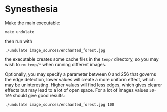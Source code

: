 # Synesthesia

Make the main executable:
```
make undulate
```
then run with
```
./undulate image_sources/enchanted_forest.jpg
```
the executable creates some cache files in the `temp/` directory, so you may wish to
`rm temp/*` when running different images.

Optionally, you may specify a parameter between 0 and 256 that governs the edge detection,
lower values will create a more uniform effect, which may be uninteresting.
Higher values will find less edges, which gives clearer effects but may lead to a lot of open space.
For a lot of images values `50-100` should give good results:
```
./undulate image_sources/enchanted_forest.jpg 100
```